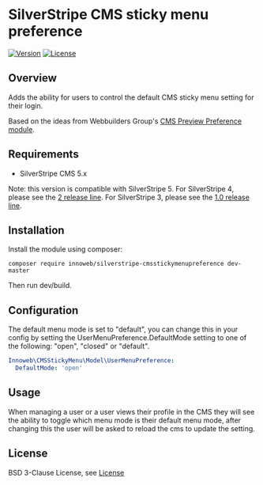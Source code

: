 # SilverStripe CMS sticky menu preference

[![Version](http://img.shields.io/packagist/v/innoweb/silverstripe-cmsstickymenupreference.svg?style=flat-square)](https://packagist.org/packages/innoweb/silverstripe-cmsstickymenupreference)
[![License](http://img.shields.io/packagist/l/innoweb/silverstripe-cmsstickymenupreference.svg?style=flat-square)](license.md)

## Overview

Adds the ability for users to control the default CMS sticky menu setting for their login.

Based on the ideas from Webbuilders Group's [CMS Preview Preference module](https://github.com/webbuilders-group/silverstripe-cmspreviewpreference).

## Requirements

* SilverStripe CMS 5.x

Note: this version is compatible with SilverStripe 5. 
For SilverStripe 4, please see the [2 release line](https://github.com/xini/silverstripe-cmsstickymenupreference/tree/2). 
For SilverStripe 3, please see the [1.0 release line](https://github.com/xini/silverstripe-cmsstickymenupreference/tree/1.0).

## Installation

Install the module using composer:
```
composer require innoweb/silverstripe-cmsstickymenupreference dev-master
```

Then run dev/build.

## Configuration

The default menu mode is set to "default", you can change this in your config by setting the UserMenuPreference.DefaultMode setting to one of the following: "open", "closed" or "default".

```yml
Innoweb\CMSStickyMenu\Model\UserMenuPreference:
  DefaultMode: 'open'
```

## Usage

When managing a user or a user views their profile in the CMS they will see the ability to toggle which menu mode is their default menu mode, after changing this the user will be asked to reload the cms to update the setting.

## License

BSD 3-Clause License, see [License](license.md)
